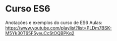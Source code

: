 # Curso ES6

Anotações e exemplos do curso de ES6
Aulas: https://www.youtube.com/playlist?list=PLDm7BSK-M5Yk30T65F5yeuCcStOQBPKq2
